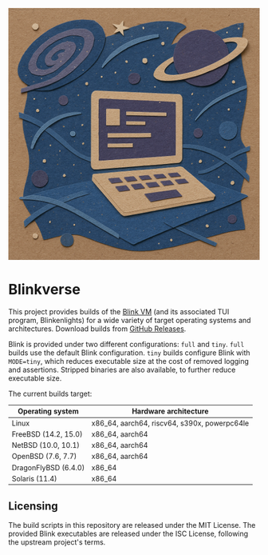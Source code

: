 ![A computer in space](img/blinkverse.png)

# Blinkverse

This project provides builds of the [Blink VM](https://github.com/jart/blink) (and its associated TUI program, Blinkenlights) for a wide variety of target operating systems and architectures. Download builds from [GitHub Releases](https://github.com/bjia56/blinkverse/releases/latest).

Blink is provided under two different configurations: `full` and `tiny`. `full` builds use the default Blink configuration. `tiny` builds configure Blink with `MODE=tiny`, which reduces executable size at the cost of removed logging and assertions. Stripped binaries are also available, to further reduce executable size.

The current builds target:

| Operating system | Hardware architecture |
|-|-|
| Linux | x86_64, aarch64, riscv64, s390x, powerpc64le |
| FreeBSD (14.2, 15.0) | x86_64, aarch64 |
| NetBSD (10.0, 10.1) | x86_64, aarch64 |
| OpenBSD (7.6, 7.7) | x86_64, aarch64 |
| DragonFlyBSD (6.4.0) | x86_64 |
| Solaris (11.4) | x86_64 |

## Licensing

The build scripts in this repository are released under the MIT License. The provided Blink executables are released under the ISC License, following the upstream project's terms.
